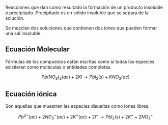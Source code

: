
Reacciones que dan como resultado la formación de un producto insoluble o precipitado. Precipitado es un sólido insoluble que se separa de la solución. 

Se mezclan dos soluciones que contienen dos iones que pueden formar una sal insoluble. 

## Ecuación Molecular

Fórmulas de los compuestos están escritas como si todas las especies existieran como moléculas o entidades completas. 

$$Pb(NO_3)_2(ac) + 2Kl\rightarrow Pbl_2(s) + KNO_3 (ac)$$ 
## Ecuación iónica 

Son aquellas que muestran las especies disueltas como iones libres. 

$$Pb^{2+}(ac) + 2NO_{3}^{-}(ac) + 2K^+(ac) + 2l^- \rightarrow Pbl_2(s) + 2K^+ + 2NO_{3}^{-}$$ 